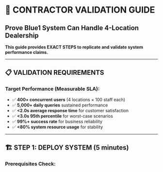 # 🔬 CONTRACTOR VALIDATION GUIDE
## Prove Blue1 System Can Handle 4-Location Dealership

**This guide provides EXACT STEPS to replicate and validate system performance claims.**

---

## 📋 VALIDATION REQUIREMENTS

### Target Performance (Measurable SLA):
- ✅ **400+ concurrent users** (4 locations × 100 staff each)
- ✅ **5,000+ daily queries** sustained performance
- ✅ **<2.0s average response time** for customer satisfaction
- ✅ **<3.0s 95th percentile** for worst-case scenarios
- ✅ **99%+ success rate** for business reliability
- ✅ **<80% system resource usage** for stability

---

## 🏗️ STEP 1: DEPLOY SYSTEM (5 minutes)

### Prerequisites Check: